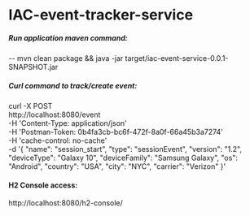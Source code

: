 # IAC-event-tracker-service

##### Run application maven command:
-- mvn clean package && java -jar target/iac-event-service-0.0.1-SNAPSHOT.jar


##### Curl command to track/create event:
curl -X POST \
  http://localhost:8080/event \
  -H 'Content-Type: application/json' \
  -H 'Postman-Token: 0b4fa3cb-bc6f-472f-8a0f-66a45b3a7274' \
  -H 'cache-control: no-cache' \
  -d '{
    "name": "session_start",
    "type": "sessionEvent",
    "version": "1.2",
    "deviceType": "Galaxy 10",
    "deviceFamily": "Samsung Galaxy",
    "os": "Android",
    "country": "USA",
    "city": "NYC",
    "carrier": "Verizon"
}'

#### H2 Console access:
http://localhost:8080/h2-console/
